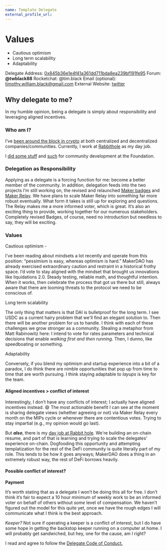 ```yaml
---
name: Template Delegate
external_profile_url:
---
```


# Values

- Cautious optimism
- Long term scalability
- Adaptability

Delegate Address: [0x845b36e1e4f41a361dd711bda8ea239bf191fe95](https://etherscan.io/address/0x845b36e1e4f41a361dd711bda8ea239bf191fe95)
Forum: **@twblack88**
Rocketchat: @tim.black
Email (optional): [timothy.william.black@gmail.com](mailto:timothy.william.black@gmail.com)
External Website: [twitter](https://twitter.com/iamTWB_)

## Why delegate to me?

In my humble opinion, being a delegate is simply about responsibility and leveraging aligned incentives.

### Who am I?

I’ve [been around the block in crypto](https://www.linkedin.com/in/timwblack/) at both centralized and decentralized companies/communities. Currently, I work at [Rabbithole](http://rabbithole.gg/) as my day job.

I [did some stuff](https://github.com/makerdao/community/issues?q=is%3Aissue+is%3Aopen+is%3Aclosed+author%3Atwblack88) and [such](https://github.com/twblack88) for community development at the Foundation.

### Delegation as Responsibility

Applying as a delegate is a forcing function for me: become a better member of the community. In addition, delegation feeds into the two projects I’m still working on, the revised and relaunched [Maker badges](https://forum.makerdao.com/t/badges-are-live-in-the-maker-forum/4503) and [Maker Relay](https://forum.makerdao.com/tag/maker-relay). We have plans to scale Maker Relay into something far more robust eventually. What form it takes is still up for exploring and questions. The Relay makes me a more informed voter, which is great. It’s also an exciting thing to provide, working together for our numerous stakeholders. Completely revised Badges, of course, need no introduction but needless to say, they will be exciting.

### Values

Cautious optimism -

I've been reading about mindsets a lot recently and operate from this position: “pessimism is easy, whereas optimism is hard.” MakerDAO has already exercised extraordinary caution and restraint in a historical frothy space. I’d vote to stay aligned with the mindset that brought us innovations like liquidations 2.0. Steady testing, reliable math, and thoughtful intention. When it works, then celebrate the process that got us there but still, always aware that there are looming threats to the protocol we need to be conscious of.

Long term scalability

The only thing that matters is that DAI is bulletproof for the long term. I see USDC as a current hairy problem that we'll find an elegant solution to. Then there will be another problem for us to handle. I think with each of these challenges we grow stronger as a community. Stealing a metaphor from Matt Rabinowitz here: I intend to vote for rates parameters and technical decisions that enable _walking first and then running_. Then, I dunno, like speedboating or something.

Adaptability

Conversely, if you blend my optimism and startup experience into a bit of a paradox, I do think there are nimble opportunities that pop up from time to time that are worth pursuing. I think staying adaptable to _layups_ is key for the team.

#### Aligned incentives > conflict of interest

Interestingly, I don’t have any conflicts of interest; I actually have aligned incentives instead. :smile: The most actionable benefit I can see at the moment is sharing delegate views (whether agreeing or not) via Maker Relay every month on the MIPs cycle or whenever there are contentious votes. Trying to stay impartial (e.g., my opinion would go last).

But **_also_**, there is my [day job at Rabbit hole](https://twitter.com/iamTWB_/status/1404576140585361413?s=20). We're building an on-chain resume, and part of that is learning and trying to scale the delegates' experience on-chain. Dogfooding this opportunity and attempting templatization for the rest of the DeFi community is quite literally part of my role. This tends to be how it goes anyways; MakerDAO does a thing in an extremely robust way, the rest of DeFi borrows heavily.

#### Possible conflict of interest?

**Payment**

It’s worth stating that as a delegate I won’t be doing this all for free. I don’t think it’s fair to expect a 10 hour minimum of weekly work to be an informed voter on behalf of others without _some_ level of compensation. We haven’t figured out the model for this quite yet, once we have the rough edges I will communicate what I think is the best approach.

_Keeper?_
Not sure if operating a keeper is a conflict of interest, but I do have some hope in getting the backstop keeper running on a computer at home. I will probably get sandwiched, but hey, one for the cause, am I right?

I read and agree to follow the [Delegate Code of Conduct. ](https://forum.makerdao.com/t/recognised-delegate-code-of-conduct/9384)
